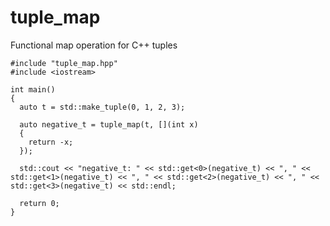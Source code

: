 tuple_map
=========

Functional map operation for C++ tuples

    #include "tuple_map.hpp"
    #include <iostream>
    
    int main()
    {
      auto t = std::make_tuple(0, 1, 2, 3);
    
      auto negative_t = tuple_map(t, [](int x)
      {
        return -x;
      });
    
      std::cout << "negative_t: " << std::get<0>(negative_t) << ", " << std::get<1>(negative_t) << ", " << std::get<2>(negative_t) << ", " << std::get<3>(negative_t) << std::endl;
    
      return 0;
    }


